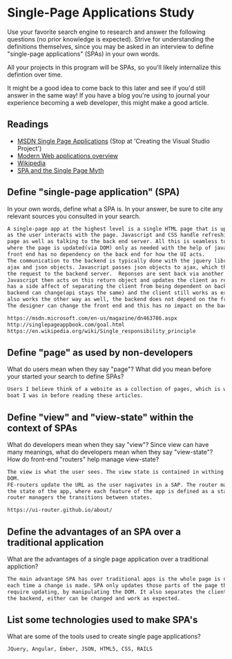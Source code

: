 # Single-Page Applications Study

Use your favorite search engine to research and answer the following questions
(no prior knowledge is expected). Strive for understanding the definitions
themselves, since you may be asked in an interview to define "single-page
applications" (SPAs) in your own words.

All your projects in this program will be SPAs, so you'll likely internalize
this defintion over time.

It might be a good idea to come back to this later and see if you'd still answer
in the same way! If you have a blog you're using to journal your experience
becoming a web developer, this might make a good article.

## Readings

-   [MSDN Single Page Applications](https://msdn.microsoft.com/en-us/magazine/dn463786.aspx) (Stop at 'Creating the Visual Studio Project')
-   [Modern Web applications overview](http://singlepageappbook.com/goal.html)
-   [Wikipedia](https://en.wikipedia.org/wiki/Single-page_application)
-   [SPA and the Single Page Myth](https://johnpapa.net/pageinspa/)

## Define "single-page application" (SPA)

In your own words, define what a SPA is. In your answer, be sure to cite any
relevant sources you consulted in your search.

```md
A single-page app at the highest level is a single HTML page that is updated
as the user interacts with the page. Javascript and CSS handle refreshing the
page as well as talking to the back end server. All this is seamless to the user,
where the page is updated(via DOM) only as needed with the help of javascript and css,
front end has no dependency on the back end for how the UI acts.
The communication to the backend is typically done with the jquery library using
ajax and json objects. Javascript passes json objects to ajax, which then sends
the request to the backend server.  Reponses are sent back via another json object.
Javascript then acts on this return object and updates the client as required. This
has a side affect of separating the client from being dependent on backend. The
backend can change(api stays the same) and the client still works as expected. This
also works the other way as well, the backend does not depend on the front end.
The designer can change the front end and this has no impact on the backend.

https://msdn.microsoft.com/en-us/magazine/dn463786.aspx
http://singlepageappbook.com/goal.html
https://en.wikipedia.org/wiki/Single_responsibility_principle
```

## Define "page" as used by non-developers

What do users mean when they say "page"? What did you mean before your started
your search to define SPAs?

```md
Users I believe think of a website as a collection of pages, which is what the
boat I was in before reading these articles.
```

## Define "view" and "view-state" within the context of SPAs

What do developers mean when they say "view"? Since view can have many meanings,
what do developers mean when they say "view-state"? How do front-end "routers"
help manage view-state?

```md
The view is what the user sees. The view state is contained in withing the
DOM.
FE-routers update the URL as the user nagivates in a SAP. The router manages
the state of the app, where each feature of the app is defined as a state. The
router managers the transitions between states.

https://ui-router.github.io/about/
```

## Define the advantages of an SPA over a traditional application

What are the advantages of a single page application over a traditional appliction?

```md
The main advantage SPA has over traditional apps is the whole page is not refreshed
each time a change is made. SPA only updates those parts of the page that
require updating, by manipulating the DOM. It also separates the client from
the backend, either can be changed and work as expected.
```

## List some technologies used to make SPA's

What are some of the tools used to create single page applications?

```md
JQuery, Angular, Ember, JSON, HTML5, CSS, RAILS
```
